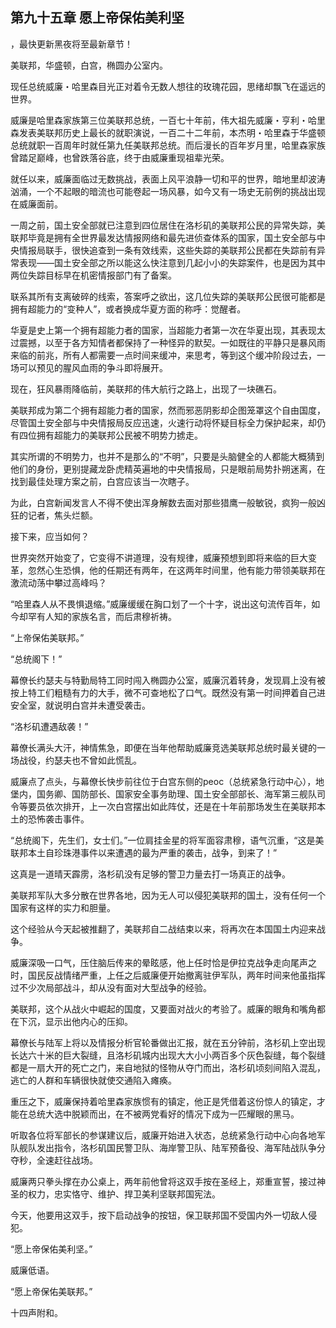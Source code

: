 ## 第九十五章 愿上帝保佑美利坚
，最快更新黑夜将至最新章节！

美联邦，华盛顿，白宫，椭圆办公室内。

现任总统威廉・哈里森目光正对着令无数人想往的玫瑰花园，思绪却飘飞在遥远的世界。

威廉是哈里森家族第三位美联邦总统，一百七十年前，伟大祖先威廉・亨利・哈里森发表美联邦历史上最长的就职演说，一百二十二年前，本杰明・哈里森于华盛顿总统就职一百周年时就任第九任美联邦总统。而后漫长的百年岁月里，哈里森家族曾踏足巅峰，也曾跌落谷底，终于由威廉重现祖辈光荣。

就任以来，威廉面临过无数挑战，表面上风平浪静一切和平的世界，暗地里却波涛汹涌，一个不起眼的暗流也可能卷起一场风暴，如今又有一场史无前例的挑战出现在威廉面前。

一周之前，国土安全部就已注意到四位居住在洛杉矶的美联邦公民的异常失踪，美联邦毕竟是拥有全世界最发达情报网络和最先进侦查体系的国家，国土安全部与中央情报局联手，很快追查到一条有效线索，这些失踪的美联邦公民都在失踪前有异常表现――国土安全部之所以能这么快注意到几起小小的失踪案件，也是因为其中两位失踪目标早在机密情报部门有了备案。

联系其所有支离破碎的线索，答案呼之欲出，这几位失踪的美联邦公民很可能都是拥有超能力的“变种人”，或者换成华夏方面的称呼：觉醒者。

华夏是史上第一个拥有超能力者的国家，当超能力者第一次在华夏出现，其表现太过震撼，以至于各方知情者都保持了一种怪异的默契。一如既往的平静只是暴风雨来临的前兆，所有人都需要一点时间来缓冲，来思考，等到这个缓冲阶段过去，一场可以预见的腥风血雨的争斗即将展开。

现在，狂风暴雨降临前，美联邦的伟大航行之路上，出现了一块礁石。

美联邦成为第二个拥有超能力者的国家，然而邪恶阴影却企图笼罩这个自由国度，尽管国土安全部与中央情报局反应迅速，火速行动将怀疑目标全力保护起来，却仍有四位拥有超能力的美联邦公民被不明势力掳走。

其实所谓的不明势力，也并不是那么的“不明”，只要是头脑健全的人都能大概猜到他们的身份，更别提藏龙卧虎精英遍地的中央情报局，只是眼前局势扑朔迷离，在找到最佳处理方案之前，白宫应该当一次瞎子。

为此，白宫新闻发言人不得不使出浑身解数去面对那些猎鹰一般敏锐，疯狗一般凶狂的记者，焦头烂额。

接下来，应当如何？

世界突然开始变了，它变得不讲道理，没有规律，威廉预想到即将来临的巨大变革，忽然心生恐惧，他的任期还有两年，在这两年时间里，他有能力带领美联邦在激流动荡中攀过高峰吗？

“哈里森人从不畏惧退缩。”威廉缓缓在胸口划了一个十字，说出这句流传百年，如今却罕有人知的家族名言，而后肃穆祈祷。

“上帝保佑美联邦。”

“总统阁下！”

幕僚长约瑟夫与特勤局特工同时闯入椭圆办公室，威廉沉着转身，发现肩上没有被按上特工们粗糙有力的大手，微不可查地松了口气。既然没有第一时间押着自己进安全室，就说明白宫并未遭受袭击。

“洛杉矶遭遇敌袭！”

幕僚长满头大汗，神情焦急，即便在当年他帮助威廉竞选美联邦总统时最关键的一场战役，约瑟夫也不曾如此慌乱。

威廉点了点头，与幕僚长快步前往位于白宫东侧的peoc（总统紧急行动中心），地堡内，国务卿、国防部长、国家安全事务助理、国土安全部部长、海军第三舰队司令等要员依次排开，上一次白宫摆出如此阵仗，还是在十年前那场发生在美联邦本土的恐怖袭击事件。

“总统阁下，先生们，女士们。”一位肩挂金星的将军面容肃穆，语气沉重，“这是美联邦本土自珍珠港事件以来遭遇的最为严重的袭击，战争，到来了！”

这真是一道晴天霹雳，洛杉矶没有足够的警卫力量去打一场真正的战争。

美联邦军队大多分散在世界各地，因为无人可以侵犯美联邦的国土，没有任何一个国家有这样的实力和胆量。

这个经验从今天起被推翻了，美联邦自二战结束以来，将再次在本国国土内迎来战争。

威廉深吸一口气，压住脑后传来的晕眩感，他上任时恰是伊拉克战争走向尾声之时，国民反战情绪严重，上任之后威廉便开始撤离驻伊军队，两年时间来他虽指挥过不少次局部战斗，却从没有面对大型战争的经验。

美联邦，这个从战火中崛起的国度，又要面对战火的考验了。威廉的眼角和嘴角都在下沉，显示出他内心的压抑。

幕僚长与陆军上将以及情报分析官轮番做出汇报，就在五分钟前，洛杉矶上空出现长达六十米的巨大裂缝，且洛杉矶城内出现大大小小两百多个灰色裂缝，每个裂缝都是一扇大开的死亡之门，来自地狱的怪物从夺门而出，洛杉矶顷刻间陷入混乱，逃亡的人群和车辆很快就使交通陷入瘫痪。

重压之下，威廉保持着哈里森家族惯有的镇定，他正是凭借着这份惊人的镇定，才能在总统大选中脱颖而出，在不被两党看好的情况下成为一匹耀眼的黑马。

听取各位将军部长的参谋建议后，威廉开始进入状态，总统紧急行动中心向各地军队舰队发出指令，洛杉矶国民警卫队、海岸警卫队、陆军预备役、海军陆战队争分夺秒，全速赶往战场。

威廉两只拳头撑在办公桌上，两年前他曾将这双手按在圣经上，郑重宣誓，接过神圣的权力，忠实恪守、维护、捍卫美利坚联邦国宪法。

今天，他要用这双手，按下启动战争的按钮，保卫联邦国不受国内外一切敌人侵犯。

“愿上帝保佑美利坚。”

威廉低语。

“愿上帝保佑美联邦。”

十四声附和。

